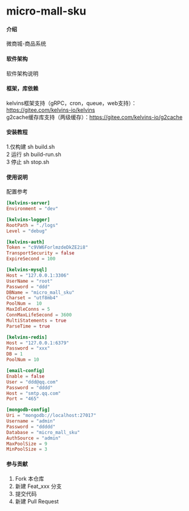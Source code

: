 # micro-mall-sku

#### 介绍
微商城-商品系统

#### 软件架构
软件架构说明

#### 框架，库依赖
kelvins框架支持（gRPC，cron，queue，web支持）：https://gitee.com/kelvins-io/kelvins   
g2cache缓存库支持（两级缓存）：https://gitee.com/kelvins-io/g2cache   

#### 安装教程

1.仅构建  sh build.sh   
2 运行  sh build-run.sh   
3 停止 sh stop.sh

#### 使用说明
配置参考
```toml
[kelvins-server]
Environment = "dev"

[kelvins-logger]
RootPath = "./logs"
Level = "debug"

[kelvins-auth]
Token = "c9VW6ForlmzdeDkZE2i8"
TransportSecurity = false
ExpireSecond = 100

[kelvins-mysql]
Host = "127.0.0.1:3306"
UserName = "root"
Password = "ddd"
DBName = "micro_mall_sku"
Charset = "utf8mb4"
PoolNum =  10
MaxIdleConns = 5
ConnMaxLifeSecond = 3600
MultiStatements = true
ParseTime = true

[kelvins-redis]
Host = "127.0.0.1:6379"
Password = "xxx"
DB = 1
PoolNum = 10

[email-config]
Enable = false
User = "ddd@qq.com"
Password = "dddd"
Host = "smtp.qq.com"
Port = "465"

[mongodb-config]
Uri = "mongodb://localhost:27017"
Username = "admin"
Password = "ddddd"
Database = "micro_mall_sku"
AuthSource = "admin"
MaxPoolSize = 9
MinPoolSize = 3
```
#### 参与贡献

1.  Fork 本仓库
2.  新建 Feat_xxx 分支
3.  提交代码
4.  新建 Pull Request

